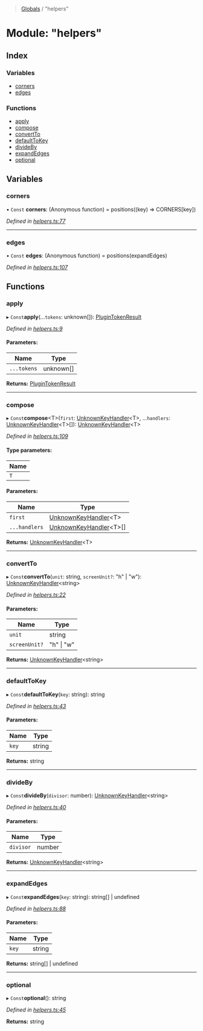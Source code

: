 > [Globals](../README.md) / "helpers"

# Module: "helpers"

## Index

### Variables

- [corners](_helpers_.md#corners)
- [edges](_helpers_.md#edges)

### Functions

- [apply](_helpers_.md#apply)
- [compose](_helpers_.md#compose)
- [convertTo](_helpers_.md#convertto)
- [defaultToKey](_helpers_.md#defaulttokey)
- [divideBy](_helpers_.md#divideby)
- [expandEdges](_helpers_.md#expandedges)
- [optional](_helpers_.md#optional)

## Variables

### corners

• `Const` **corners**: (Anonymous function) = positions((key) => CORNERS[key])

_Defined in [helpers.ts:77](https://github.com/kenoxa/beamwind/blob/main/packages/beamwind/src/helpers.ts#L77)_

---

### edges

• `Const` **edges**: (Anonymous function) = positions(expandEdges)

_Defined in [helpers.ts:107](https://github.com/kenoxa/beamwind/blob/main/packages/beamwind/src/helpers.ts#L107)_

## Functions

### apply

▸ `Const`**apply**(...`tokens`: unknown[]): [PluginTokenResult](_index_.md#plugintokenresult)

_Defined in [helpers.ts:9](https://github.com/kenoxa/beamwind/blob/main/packages/beamwind/src/helpers.ts#L9)_

#### Parameters:

| Name        | Type      |
| ----------- | --------- |
| `...tokens` | unknown[] |

**Returns:** [PluginTokenResult](_index_.md#plugintokenresult)

---

### compose

▸ `Const`**compose**\<T>(`first`: [UnknownKeyHandler](_index_.md#unknownkeyhandler)\<T>, ...`handlers`: [UnknownKeyHandler](_index_.md#unknownkeyhandler)\<T>[]): [UnknownKeyHandler](_index_.md#unknownkeyhandler)\<T>

_Defined in [helpers.ts:109](https://github.com/kenoxa/beamwind/blob/main/packages/beamwind/src/helpers.ts#L109)_

#### Type parameters:

| Name |
| ---- |
| `T`  |

#### Parameters:

| Name          | Type                                                    |
| ------------- | ------------------------------------------------------- |
| `first`       | [UnknownKeyHandler](_index_.md#unknownkeyhandler)\<T>   |
| `...handlers` | [UnknownKeyHandler](_index_.md#unknownkeyhandler)\<T>[] |

**Returns:** [UnknownKeyHandler](_index_.md#unknownkeyhandler)\<T>

---

### convertTo

▸ `Const`**convertTo**(`unit`: string, `screenUnit?`: \"h\" \| \"w\"): [UnknownKeyHandler](_index_.md#unknownkeyhandler)\<string>

_Defined in [helpers.ts:22](https://github.com/kenoxa/beamwind/blob/main/packages/beamwind/src/helpers.ts#L22)_

#### Parameters:

| Name          | Type           |
| ------------- | -------------- |
| `unit`        | string         |
| `screenUnit?` | \"h\" \| \"w\" |

**Returns:** [UnknownKeyHandler](_index_.md#unknownkeyhandler)\<string>

---

### defaultToKey

▸ `Const`**defaultToKey**(`key`: string): string

_Defined in [helpers.ts:43](https://github.com/kenoxa/beamwind/blob/main/packages/beamwind/src/helpers.ts#L43)_

#### Parameters:

| Name  | Type   |
| ----- | ------ |
| `key` | string |

**Returns:** string

---

### divideBy

▸ `Const`**divideBy**(`divisor`: number): [UnknownKeyHandler](_index_.md#unknownkeyhandler)\<string>

_Defined in [helpers.ts:40](https://github.com/kenoxa/beamwind/blob/main/packages/beamwind/src/helpers.ts#L40)_

#### Parameters:

| Name      | Type   |
| --------- | ------ |
| `divisor` | number |

**Returns:** [UnknownKeyHandler](_index_.md#unknownkeyhandler)\<string>

---

### expandEdges

▸ `Const`**expandEdges**(`key`: string): string[] \| undefined

_Defined in [helpers.ts:88](https://github.com/kenoxa/beamwind/blob/main/packages/beamwind/src/helpers.ts#L88)_

#### Parameters:

| Name  | Type   |
| ----- | ------ |
| `key` | string |

**Returns:** string[] \| undefined

---

### optional

▸ `Const`**optional**(): string

_Defined in [helpers.ts:45](https://github.com/kenoxa/beamwind/blob/main/packages/beamwind/src/helpers.ts#L45)_

**Returns:** string
